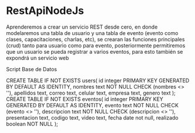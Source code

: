 # RestApiNodeJs
Aprenderemos a crear un servicio REST desde cero, en donde modelaremos una tabla de usuario y una tabla de evento (evento como clases, capacitaciones, charlas, etc), se crearan las funciones principales (crud) tanto para usuario como para evento, posteriormente permitiremos que un usuario se pueda registrar a varios eventos, para esto también se expondrá un servicio web


Script Base de Datos

CREATE TABLE IF NOT EXISTS users(
    id integer PRIMARY KEY GENERATED BY DEFAULT AS IDENTITY,
    nombres text NOT NULL CHECK (nombres <> ''),
    apellidos text,
    correo text,
    celular text,
    empresa text,
    genero text
);
CREATE TABLE IF NOT EXISTS eventos(
    id integer PRIMARY KEY GENERATED BY DEFAULT AS IDENTITY,
    evento text NOT NULL CHECK (evento <> ''),
    descripcion text NOT NULL CHECK (descripcion <> ''),
    presentacion text,
    codigo text,
    video text,
    fecha date not null,
    realizado boolean NOT NULL 
);



